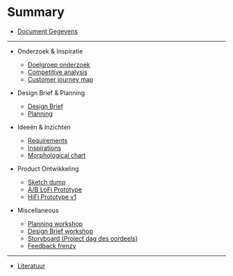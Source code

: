 # Summary

* [Document Gegevens](README.md)

---

* Onderzoek & Inspiratie
  * [Doelgroep onderzoek](research-and-inspiration/focus-group-research.md)
  * [Competitive analysis](research-and-inspiration/competitive-analysis.md)
  * [Customer journey map](research-and-inspiration/customer-journey.md)

* Design Brief & Planning
  * [Design Brief](designbrief-and-planning/design-brief.md)
  * [Planning](designbrief-and-planning/planning.md)

* Ideeën & Inzichten
  * [Requirements](ideation-and-insights/requirements.md)
  * [Inspirations]()
  * [Morphological chart]()

* Product Ontwikkeling
  * [Sketch dump]()
  * [A/B LoFi Prototype]()
  * [HiFi Prototype v1]()

* Miscellaneous
  * [Planning workshop](misc/planning-workshop.md)
  * [Design Brief workshop](misc/designbrief-workshop.md)
  * [Storyboard (Project dag des oordeels)](misc/storyboard.md)
  * [Feedback frenzy](misc/feedback-frenzy.md)

---

* [Literatuur](misc/literature.md)
